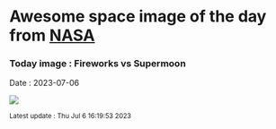 
# Awesome space image of the day from [NASA](https://api.nasa.gov/)

### Today image : Fireworks vs Supermoon
Date : 2023-07-06

![](https://apod.nasa.gov/apod/image/2307/CocoaBeach_BuckMoon_Seeley-201_1100.jpg)

<small>Latest update : Thu Jul  6 16:19:53 2023</small>
        